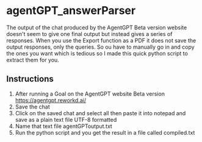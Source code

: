 # agentGPT_answerParser
The output of the chat produced by the AgentGPT Beta version website doesn't seem to give one final output but instead gives a series of responses. When you use the Export function as a PDF it does not save the output responses, only the queries. So ou have to manually go in and copy the ones you want which is tedious so I made this quick python script to extract them for you. 

## Instructions
1. After running a Goal on the AgentGPT website Beta version https://agentgpt.reworkd.ai/
2. Save the chat
3. Click on the saved chat and select all then paste it into notepad and save as a plain text file UTF-8 formatted
5. Name that text file agentGPToutput.txt
6. Run the python script and you get the result in a file called compiled.txt
